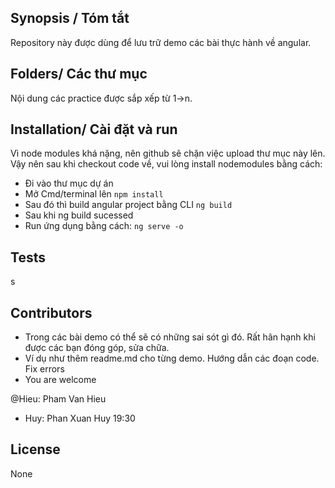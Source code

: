 ﻿## Synopsis / Tóm tắt

 Repository này được dùng để lưu trữ demo các bài thực hành về angular.	
 
## Folders/ Các thư mục

 Nội dung các practice được sắp xếp từ 1->n.

## Installation/ Cài đặt và run

 Vì node modules khá nặng, nên github sẽ chặn việc upload thư mục này lên.
 Vậy nên sau khi checkout code về, vui lòng install nodemodules bằng cách:
 
 - Đi vào thư mục dự án
 - Mở Cmd/terminal lên
``` npm install  ```
 - Sau đó thì build angular project bằng CLI
```ng build```
 - Sau khi ng build sucessed
 - Run ứng dụng bằng cách: 
```ng serve -o```
 
## Tests

 s

## Contributors

  - Trong các bài demo có thể sẽ có những sai sót gì đó. Rất hân hạnh khi được các bạn đóng góp, sửa chữa.
  - Ví dụ như thêm readme.md cho từng demo. Hướng dẫn các đoạn code. Fix errors
  - You are welcome
 
 @Hieu: Pham Van Hieu
 - Huy:  Phan Xuan Huy 19:30

## License

 None

